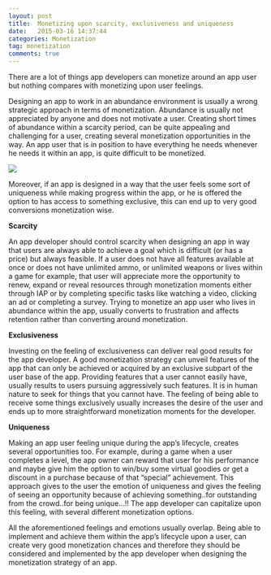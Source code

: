 ```yaml
---
layout: post
title:  Monetizing upon scarcity, exclusiveness and uniqueness
date:   2015-03-16 14:37:44
categories: Monetization
tag: monetization
comments: true
---
```


There are a lot of things app developers can monetize around an app user but nothing compares with monetizing upon user feelings.

Designing an app to work in an abundance environment is usually a wrong strategic approach in terms of monetization. Abundance is usually not appreciated by anyone and does not motivate a user. Creating short times of abundance within a scarcity period, can be quite appealing and challenging for a user, creating several monetization opportunities in the way. An app user that is in position to have everything he needs whenever he needs it within an app, is quite difficult to be monetized.

<img src="{{ site.baseurl }}/images/monetization/scarcity.png">

Moreover, if an app is designed in a way that the user feels some sort of uniqueness while making progress within the app, or he is offered the option to has access to something exclusive, this can end up to very good conversions monetization wise.


<b>Scarcity</b>


An app developer should control scarcity when designing an app in way that users are always able to achieve a goal which is difficult (or has a price) but always feasible. If a user does not have all features available at once or does not have unlimited ammo, or unlimited weapons οr lives within a game for example, that user will appreciate more the opportunity to renew, expand or reveal resources through monetization moments either through IAP or by completing specific tasks like watching a video, clicking an ad or completing a survey. Trying to monetize an app user who lives in abundance within the app, usually converts to frustration and affects retention rather than converting around monetization.


<b>Exclusiveness</b>


Investing on the feeling of exclusiveness can deliver real good results for the app developer. A good monetization strategy can unveil features of the app that can only be achieved or acquired by an exclusive subpart of the user base of the app. Providing features that a user cannot easily have, usually results to users pursuing aggressively such features. It is in human nature to seek for things that you cannot have. The feeling of being able to receive some things exclusively usually increases the desire of the user and ends up to more straightforward monetization moments for the developer.


<b>Uniqueness</b>


Making an app user feeling unique during the app’s lifecycle, creates several opportunities too. For example, during a game when a user completes a level, the app owner can reward that user for his performance and maybe give him the option to win/buy some virtual goodies or get a discount in a purchase because of that “special” achievement. This approach gives to the user the emotion of uniqueness and gives the feeling of seeing an opportunity because of achieving something..for outstanding from the crowd..for being unique…!! The app developer can capitalize upon this feeling, with several different monetization options.

 

All the aforementioned feelings and emotions usually overlap. Being able to implement and achieve them within the app’s lifecycle upon a user, can create very good monetization chances and therefore they should be considered and implemented by the app developer when designing the monetization strategy of an app.